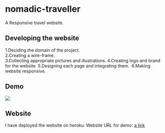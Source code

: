 # nomadic-traveller
A Responsive travel website.


## Developing the website
1.Deciding the domain of the project.  
2.Creating a wire-frame.  
3.Collecting appropriate pictures and illustrations.
4.Creating logo and brand for the website&nbsp;
5.Designing each page and integrating them.&nbsp;
6.Making website responsive.&nbsp;

## Demo
<a href= "https://youtu.be/gB6pvfoBTPY"><img src="https://youtu.be/gB6pvfoBTPY"></a>

## Website
I have deployed the website on heroku.
Website URL for demo: [a link](https://lnkd.in/gc-FfmF)

